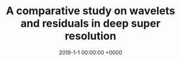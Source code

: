 ---
layout: project_single
image_path: img/publications/super_resolution/super_resolution.png
title: "A comparative study on wavelets and residuals in deep super resolution" 
conference: EI 2019
authors: Fayez Lahoud, Ruofan Zhou, Majed El Helou, Sabine Susstrunk
date: 2019-1-1 00:00:00 +0000
pdf: papers/EI-2019-SuperRes-Paper.pdf
slides: papers/EI-2019-SuperRes-Slides.pdf
---